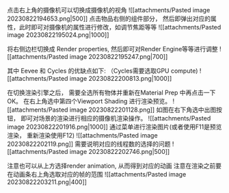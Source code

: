 点击右上角的摄像机可以切换成摄像机的视角
![[attachments/Pasted image 20230822194653.png|500]]
点击物品右侧的组件部分， 然后即弹出对应的属性，此时即可对摄像机的属性进行修改，如调节焦距等等
![[attachments/Pasted image 20230822195024.png|1000]]

将右侧边栏切换成 Render properties, 然后即可对Render Engine等等进行调整
![[attachments/Pasted image 20230822195247.png|700]]

其中 Eevee 和 Cycles 的优缺点如下: （Cycles需要选取GPU compute) 
![[attachments/Pasted image 20230822200813.png|1000]]

在切换渲染引擎之后， 需要全选所有物体并重新在Material Prep 中再点击一下OK。 
在右上角选中第四个Viewport Shading 进行渲染预览。
![[attachments/Pasted image 20230822201128.png]]
如图在右下角选中出图按钮， 即可对场景的渲染进行相应的摄像机渲染操作。
![[attachments/Pasted image 20230822201916.png|1000]]
通过菜单进行渲染图片(或者使用F11是预览渲染， 重新渲染使用F12)
![[attachments/Pasted image 20230822202119.png]]
需要说明对应的线程数的选择的问题
![[attachments/Pasted image 20230822202746.png|500]]

注意也可以从上方选择render animation, 从而得到对应的动画
注意在渲染之前要在动画条右上角选取对应的帧的范围
![[attachments/Pasted image 20230822203211.png|400]]
